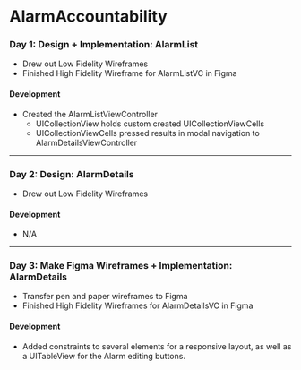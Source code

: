 # AlarmAccountability

### Day 1: Design + Implementation: **AlarmList**

- Drew out Low Fidelity Wireframes
- Finished High Fidelity Wireframe for AlarmListVC in Figma

#### Development
- Created the AlarmListViewController
  - UICollectionView holds custom created UICollectionViewCells
  - UICollectionViewCells pressed results in modal navigation to AlarmDetailsViewController

---

### Day 2: Design: **AlarmDetails**

- Drew out Low Fidelity Wireframes

#### Development
- N/A

---

### Day 3: Make Figma Wireframes + Implementation: **AlarmDetails**

- Transfer pen and paper wireframes to Figma
- Finished High Fidelity Wireframes for AlarmDetailsVC in Figma

#### Development
- Added constraints to several elements for a responsive layout, as well as a UITableView for the Alarm editing buttons.
